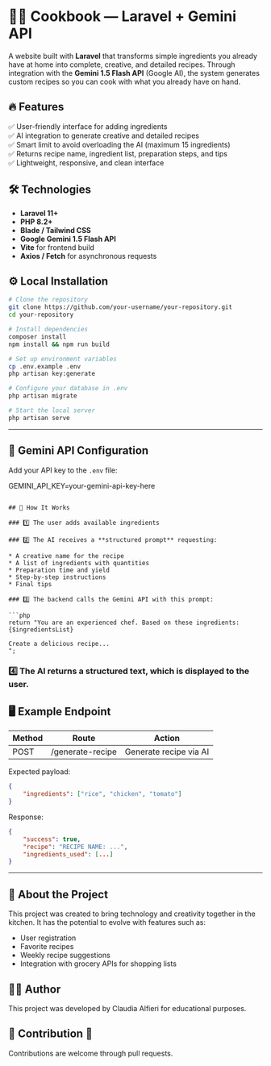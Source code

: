 

# 🧑‍🍳 Cookbook — Laravel + Gemini API

A website built with **Laravel** that transforms simple ingredients you already have at home into complete, creative, and detailed recipes. Through integration with the **Gemini 1.5 Flash API** (Google AI), the system generates custom recipes so you can cook with what you already have on hand.


## 🔥 Features

✅ User-friendly interface for adding ingredients  
✅ AI integration to generate creative and detailed recipes  
✅ Smart limit to avoid overloading the AI (maximum 15 ingredients)  
✅ Returns recipe name, ingredient list, preparation steps, and tips  
✅ Lightweight, responsive, and clean interface  


## 🛠️ Technologies

* **Laravel 11+**
* **PHP 8.2+**
* **Blade / Tailwind CSS**
* **Google Gemini 1.5 Flash API**
* **Vite** for frontend build
* **Axios / Fetch** for asynchronous requests

## ⚙️ Local Installation

```bash
# Clone the repository
git clone https://github.com/your-username/your-repository.git
cd your-repository

# Install dependencies
composer install
npm install && npm run build

# Set up environment variables
cp .env.example .env
php artisan key:generate

# Configure your database in .env
php artisan migrate

# Start the local server
php artisan serve
```
---

## 🔑 Gemini API Configuration

Add your API key to the `.env` file:

GEMINI_API_KEY=your-gemini-api-key-here
```

## 🚀 How It Works

### 1️⃣ The user adds available ingredients

### 2️⃣ The AI receives a **structured prompt** requesting:

* A creative name for the recipe
* A list of ingredients with quantities
* Preparation time and yield
* Step-by-step instructions
* Final tips

### 3️⃣ The backend calls the Gemini API with this prompt:

```php
return "You are an experienced chef. Based on these ingredients: {$ingredientsList}

Create a delicious recipe...
";
```

### 4️⃣ The AI returns a structured text, which is displayed to the user.


## 🖥️ Example Endpoint

| Method | Route            | Action                 |
| ------ | ---------------- | ---------------------- |
| POST   | /generate-recipe | Generate recipe via AI |

Expected payload:

```json
{
    "ingredients": ["rice", "chicken", "tomato"]
}
```

Response:

```json
{
    "success": true,
    "recipe": "RECIPE NAME: ...",
    "ingredients_used": [...]
}
```
---

## 🙋 About the Project

This project was created to bring technology and creativity together in the kitchen. It has the potential to evolve with features such as:

* User registration
* Favorite recipes
* Weekly recipe suggestions
* Integration with grocery APIs for shopping lists
  
## 👨‍💻 Author

This project was developed by Claudia Alfieri for educational purposes.


## 📝 Contribution 🤝

Contributions are welcome through pull requests.
